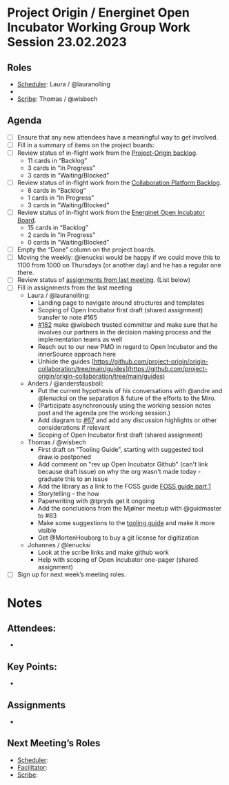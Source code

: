 # Project Origin / Energinet Open Incubator Working Group Work Session 23.02.2023

## Roles
- [Scheduler]: Laura / @lauranolling 
- [Facilitator]: ?
- [Scribe]: Thomas / @wisbech 

## Agenda
- [ ] Ensure that any new attendees have a meaningful way to get involved.
- [ ] Fill in a summary of items on the project boards:
- [ ] Review status of in-flight work from the [Project-Origin backlog](https://github.com/orgs/project-origin/projects/6/views/1).
  - 11 cards in “Backlog” 
  - 3 cards in “In Progress” 
  - 3 cards in “Waiting/Blocked”
- [ ] Review status of in-flight work from the [Collaboration Platform Backlog](https://github.com/orgs/project-origin/projects/2/views/1).
  - 8 cards in “Backlog” 
  - 1 cards in “In Progress” 
  - 3 cards in “Waiting/Blocked” 
- [ ] Review status of in-flight work from the [Energinet Open Incubator Board](https://github.com/orgs/project-origin/projects/11/views/2).
  - 15 cards in “Backlog” 
  - 2 cards in “In Progress” 
  - 0 cards in “Waiting/Blocked”
- [ ] Empty the “Done” column on the project boards.
- [ ] Moving the weekly: @lenucksi would be happy if we could move this to 1100 from 1000 on Thursdays (or another day) and he has a regular one there.
- [ ] Review status of [assignments from last meeting](https://github.com/project-origin/origin-collaboration/blob/main/meeting-minutes/project-origin-working-session-02-02-2023.md). (List below)
- [ ] Fill in assignments from the last meeting
  - Laura / @lauranolling:
    - Landing page to navigate around structures and templates
    - Scoping of Open Incubator first draft (shared assignment) transfer to note #165 
    - [#162](https://github.com/project-origin/origin-collaboration/issues/162) make @wisbech trusted committer and make sure that he involves our partners in the decision making process and the implementation teams as well
    - Reach out to our new PMO in regard to Open Incubator and the innerSource approach here
    - Unhide the guides [https://github.com/project-origin/origin-collaboration/tree/main/guides](https://github.com/project-origin/origin-collaboration/tree/main/guides)
  - Anders / @andersfausboll:
    - Put the current hypothesis of his conversations with @andre and @lenucksi on the separation & future of the efforts to the Miro.  
    - (Participate asynchronously using the working session notes post and the agenda pre the working session.)
    - Add diagram to [#67](https://github.com/project-origin/origin-collaboration/issues/67) and add any discussion highlights or other considerations if relevant 
    - Scoping of Open Incubator first draft (shared assignment)
  - Thomas / @wisbech 
    - First draft on "Tooling Guide", starting with suggested tool draw.io  postponed 
    - Add comment on "rev up Open Incubator Github" (can't link because draft issue) on why the org wasn't made today - graduate this to an issue
    - Add the library as a link to the FOSS guide [FOSS guide part 1](https://github.com/orgs/project-origin/projects/11/views/1?pane=issue&itemId=19492319)
    - Storytelling - the how
    - Paperwriting with @tpryds get it ongoing 
    - Add the conclusions from the Mjølner meetup with @guidmaster to #83 
    - Make some suggestions to the [tooling guide](https://github.com/project-origin/origin-collaboration/tree/main/guides) and make it more visible
    - Get @MortenHouborg to buy a git license for digitization
  - Johannes / @lenucksi
    - Look at the scribe links and make github work 
    - Help with scoping of Open Incubator one-pager (shared assignment)
- [ ] Sign up for next week’s meeting roles.

# Notes

## Attendees:
- 

## Key Points:
- 

## Assignments
- 

## Next Meeting’s Roles

- [Scheduler]:  
- [Facilitator]:  
- [Scribe]: 

<!-- something tells me we need to fix the anchorlink style use here... -->

[Project board Project-Origin]: https://github.com/orgs/project-origin/projects/6/views/2
[Project board Collaboration Platform]: https://github.com/orgs/project-origin/projects/2/views/1
[Project board Energinet Open Incubator]: https://github.com/orgs/project-origin/projects/11

[Scheduler]: https://github.com/project-origin/origin-collaboration/blob/main/meeting-docs/roles.md#scheduler
[Facilitator]: https://github.com/project-origin/origin-collaboration/blob/main/meeting-docs/roles.md#facilitator
[Scribe]: https://github.com/project-origin/origin-collaboration/blob/main/meeting-docs/roles.md#scribe
